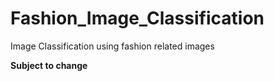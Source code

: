 # Fashion_Image_Classification
Image Classification using fashion related images

**Subject to change**
